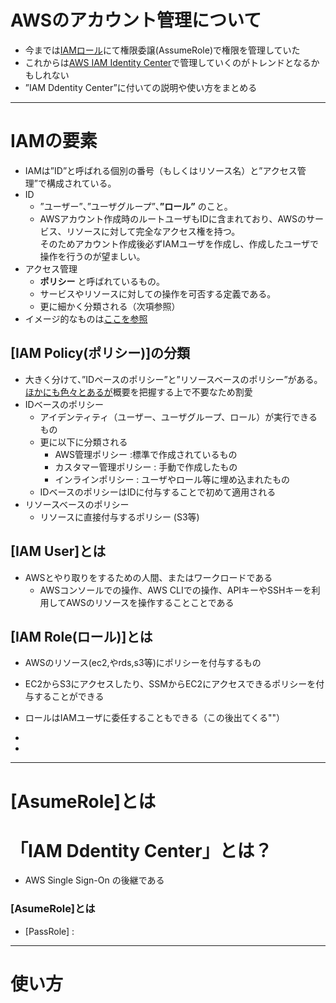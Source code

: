 # AWSのアカウント管理について
- 今までは[IAMロール](https://docs.aws.amazon.com/ja_jp/IAM/latest/UserGuide/introduction.html)にて権限委譲(AssumeRole)で権限を管理していた
- これからは[AWS IAM Identity Center](https://docs.aws.amazon.com/ja_jp/singlesignon/latest/userguide/what-is.html)で管理していくのがトレンドとなるかもしれない
- ”IAM Ddentity Center”に付いての説明や使い方をまとめる

---

# IAMの要素
- IAMは”ID”と呼ばれる個別の番号（もしくはリソース名）と”アクセス管理”で構成されている。
- ID
  - ”ユーザー”、”ユーザグループ”、**”ロール”** のこと。
  - AWSアカウント作成時のルートユーザもIDに含まれており、AWSのサービス、リソースに対して完全なアクセス権を持つ。   
    そのためアカウント作成後必ずIAMユーザを作成し、作成したユーザで操作を行うのが望ましい。 
- アクセス管理
  - **ポリシー** と呼ばれているもの。
  - サービスやリソースに対しての操作を可否する定義である。
  - 更に細かく分類される（次項参照）
- イメージ的なものは[ここを参照](https://docs.aws.amazon.com/ja_jp/IAM/latest/UserGuide/intro-structure.html)

## [IAM Policy(ポリシー)]の分類
- 大きく分けて、”IDペースのポリシー”と”リソースベースのポリシー”がある。[ほかにも色々とあるが](https://docs.aws.amazon.com/ja_jp/IAM/latest/UserGuide/access_policies.html#policies_id-based)概要を把握する上で不要なため割愛
- IDベースのポリシー
   - アイデンティティ（ユーザー、ユーザグループ、ロール）が実行できるもの
   - 更に以下に分類される
      - AWS管理ポリシー :標準で作成されているもの
      - カスタマー管理ポリシー : 手動で作成したもの
      - インラインポリシー : ユーザやロール等に埋め込まれたもの
   - IDベースのポリシーはIDに付与することで初めて適用される
- リソースベースのポリシー
   - リソースに直接付与するポリシー  (S3等) 

## [IAM User]とは
- AWSとやり取りをするための人間、またはワークロードである
  - AWSコンソールでの操作、AWS CLIでの操作、APIキーやSSHキーを利用してAWSのリソースを操作することことである

## [IAM Role(ロール)]とは
- AWSのリソース(ec2,やrds,s3等)にポリシーを付与するもの
- EC2からS3にアクセスしたり、SSMからEC2にアクセスできるポリシーを付与することができる
- ロールはIAMユーザに委任することもできる（この後出てくる""）
- 

- 

---
# [AsumeRole]とは

# 「IAM Ddentity Center」とは？
- AWS Single Sign-On の後継である
### [AsumeRole]とは
- [PassRole] : 
---
# 使い方
